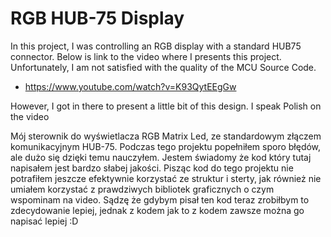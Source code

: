 # RGB HUB-75 Display
In this project, I was controlling an RGB display with a standard HUB75 connector. 
Below is link to the video where I presents this project. Unfortunately, I am not satisfied with the quality of the MCU Source Code.

* https://www.youtube.com/watch?v=K93QytEEgGw

However, I got in there to present a little bit of this design. I speak Polish on the video

Mój sterownik do wyświetlacza RGB Matrix Led, ze standardowym złączem komunikacyjnym HUB-75. Podczas tego projektu popełniłem sporo błędów, ale dużo się dzięki temu nauczyłem. Jestem świadomy że kod który tutaj napisałem jest bardzo słabej jakości. Pisząc kod do tego projektu nie potrafiłem jeszcze efektywnie korzystać ze struktur i sterty,  jak również nie umiałem korzystać z prawdziwych bibliotek graficznych o czym wspominam na video. 
Sądzę że gdybym pisał ten kod teraz zrobiłbym to zdecydowanie lepiej, jednak z kodem jak to z kodem zawsze można go napisać lepiej :D  
